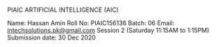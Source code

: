 PIAIC ARTIFICIAL INTELLIGENCE (AIC)

Name: Hassan Amin
Roll No: PIAIC156136
Batch: 06
Email: intechsolutions.pk@gmail.com
Session 2 (Saturday 11:15AM to 1:15PM)
Submission date: 30 Dec 2020
